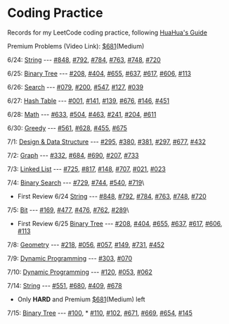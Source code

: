 # Coding Practice

Records for my LeetCode coding practice, following [HuaHua's Guide](https://zxi.mytechroad.com/blog/)

Premium Problems (Video Link): [$681](https://www.youtube.com/watch?v=vWPCm69MSfs&list=PLLuMmzMTgVK49Hph4vV8DAzGZpj4azwmz&index=19)(Medium)

6/24: [String](./String) --- [#848](./String/848_ShiftingLetters.py), [#792](./String/792_NumberOfMatchingSubsequences.py), [#784](./String/784_LetterCasePermutation.py), [#763](./String/763_PartitionLabels.py), [#748](./String/748_ShortestCompletingWord.py), [#720](./String/720_LongestWordInDictionary.py)

6/25: [Binary Tree](./BinaryTree) --- [#208](./BinaryTree/208_ImplementTrie.py), [#404](./BinaryTree/404_SumOfLeftLeaves.py), [#655](./BinaryTree/655_PrintBinaryTree.py), [#637](./BinaryTree/637_AvgLvlInBinaryTree.py), [#617](./BinaryTree/617_MergeTwoTrees.py), [#606](./BinaryTree/606_ConstructStringFromTree.py), [#113](./BinaryTree/113_PathSumII.py)

6/26: [Search](./Search) --- [#079](./Search/079_WordSearch.py), [#200](./Search/200_NumberOfIslands.py), [#547](./Search/547_FriendCircles.py), [#127](./Search/127_WordLadder.py), [#039](./Search/039_CombinationSum.py)

6/27: [Hash Table](./HashTable) --- [#001](./HashTable/001_TwoSum.py), [#141](./HashTable/141_LinkedListCycle.py), [#139](./HashTable/139_WordBreak.py), [#676](./HashTable/676_MagicDictionary.py), [#146](./HashTable/146_LRUcache.py), [#451](./HashTable/451_SortCharByFreq.py)

6/28: [Math](./Math) --- [#633](./Math/633_SumOfSquareNums.py), [#504](./Math/504_Base7.py), [#463](./Math/463_IslandPerimeter.py), [#241](./Math/241_DifferentWaysAddParentheses.py), [#204](./Math/204_CountPrimes.py), [#611](./Math/611_ValidTriangleNum.py)

6/30: [Greedy](./Greedy) --- [#561](./Greedy/561_ArrayPartitionI.py), [#628](./Greedy/628_MaxProductOfThreeNums.py), [#455](./Greedy/455_AssignCookies.py), [#675](./Greedy/675_CutOffTrees.py)

7/1: [Design & Data Structure](./Design_DataStructure) --- [#295](./Design_DataStructure/295_FindMedian.py), [#380](./Design_DataStructure/380_InsDelGetRdm.py), [#381](./Design_DataStructure/381_InsDelGetRdm_Dup.py), [#297](./Design_DataStructure/297_CodecBinaryTree.py), [#677](./Design_DataStructure/677_MapSumPairs.py), [#432](./Design_DataStructure/432_AllOneDS.py)

7/2: [Graph](./Graph) --- [#332](./Graph/332_ReconstructItinerary.py), [#684](./Graph/684_RedundantConnection.py), [#690](./Graph/690_EmployeeImportance.py), [#207](./Graph/207_CourseSchedule.py), [#733](./Graph/733_FloodFill.py)

7/3: [Linked List](./LinkedList) --- [#725](./LinkedList/725_SplitLinkedList.py), [#817](./LinkedList/817_LinkedListComponents.py), [#148](./LinkedList/148_SortList.py), [#707](./LinkedList/707_DesignLinkedList.py), [#021](./LinkedList/021_Merge2SortedLists.py), [#023](./LinkedList/023_MergeKSortedLIsts.py)

7/4: [Binary Search](./BinarySearch) --- [#729](./BinarySearch/729_MyCalendarI.py), [#744](./BinarySearch/744_FindNextSmallestLetter.py), [#540](./BinarySearch/540_SingleElementInSortedArray.py), [#719](./BinarySearch/719_FindKthSmallestPairDistance.py)\
* First Review 6/24 [String](./String) --- [#848](./String/848_ShiftingLetters.py), [#792](./String/792_NumberOfMatchingSubsequences.py), [#784](./String/784_LetterCasePermutation.py), [#763](./String/763_PartitionLabels.py), [#748](./String/748_ShortestCompletingWord.py), [#720](./String/720_LongestWordInDictionary.py)

7/5: [Bit](./Bit) --- [#169](./Bit/169_MajorityElement.py), [#477](./Bit/477_TotalHammingDistance.py), [#476](./Bit/476_NumberComplement.py), [#762](./Bit/762_PrimeNumSetBits.py), [#289](./Bit/289_GameOfLife.py)\
* First Review 6/25 [Binary Tree](./BinaryTree) --- [#208](./BinaryTree/208_ImplementTrie.py), [#404](./BinaryTree/404_SumOfLeftLeaves.py), [#655](./BinaryTree/655_PrintBinaryTree.py), [#637](./BinaryTree/637_AvgLvlInBinaryTree.py), [#617](./BinaryTree/617_MergeTwoTrees.py), [#606](./BinaryTree/606_ConstructStringFromTree.py), [#113](./BinaryTree/113_PathSumII.py)

7/8: [Geometry](./Geometry) --- [#218](./Geometry/218_TheSkylineProblem.py), [#056](./Geometry/056_MergeIntervals.py), [#057](./Geometry/057_InsertInterval.py), [#149](./Geometry/149_MaxPointsOnLine.py), [#731](./Geometry/731_MyCalendarII.py), [#452](./Geometry/452_MinNumArrowShots.py)

7/9: [Dynamic Programming](./DynamicProgramming) --- [#303](./DynamicProgramming/303_RangeSumQuery.py), [#070](./DynamicProgramming/070_ClimbingStairs.py)

7/10: [Dynamic Programming](./DynamicProgramming) --- [#120](./DynamicProgramming/120_Triangle.py), [#053](./DynamicProgramming/053_MaximumSubarray.py), [#062](./DynamicProgramming/062_UniquePaths.py)

7/14: [String](./String) --- [#551](./String/551_StudentAttendanceRecordI.py), [#680](./String/680_ValidPalindromeII.py), [#409](./String/409_LongestPalindrome.py), [#678](./String/678_ValidParenthesisString.py)
* Only **HARD** and Premium [$681](https://www.youtube.com/watch?v=vWPCm69MSfs&list=PLLuMmzMTgVK49Hph4vV8DAzGZpj4azwmz&index=19)(Medium) left

7/15: [Binary Tree](./BinaryTree) --- [#100](./BinaryTree/100_SameTree.py), * [#110](./BinaryTree/110_BalancedBinaryTree.py), [#102](./BinaryTree/102_LevelOrderTraversal.py), [#671](./BinaryTree/671_2ndMinNode.py), [#669](./BinaryTree/669_TrimBinaryTree.py), [#654](./BinaryTree/654_MaximumBinaryTree.py), [#145](./BinaryTree/145_PostorderTraversal.py)